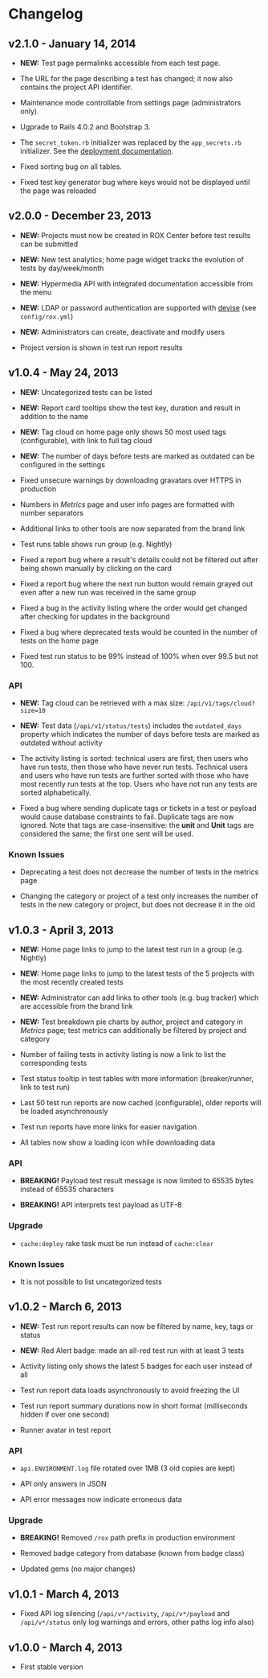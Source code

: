 # Changelog

## v2.1.0 - January 14, 2014

* **NEW:** Test page permalinks accessible from each test page.

* The URL for the page describing a test has changed; it now also contains the project API identifier.

* Maintenance mode controllable from settings page (administrators only).

* Ugprade to Rails 4.0.2 and Bootstrap 3.

* The `secret_token.rb` initializer was replaced by the `app_secrets.rb` initializer. See the [deployment documentation](doc/rox/deploy.md).

* Fixed sorting bug on all tables.

* Fixed test key generator bug where keys would not be displayed until the page was reloaded

## v2.0.0 - December 23, 2013

* **NEW:** Projects must now be created in ROX Center before test results can be submitted

* **NEW:** New test analytics; home page widget tracks the evolution of tests by day/week/month

* **NEW:** Hypermedia API with integrated documentation accessible from the menu

* **NEW:** LDAP or password authentication are supported with [devise](https://github.com/plataformatec/devise) (see `config/rox.yml`)

* **NEW:** Administrators can create, deactivate and modify users

* Project version is shown in test run report results

## v1.0.4 - May 24, 2013

* **NEW:** Uncategorized tests can be listed

* **NEW:** Report card tooltips show the test key, duration and result in addition to the name

* **NEW:** Tag cloud on home page only shows 50 most used tags (configurable), with link to full tag cloud

* **NEW:** The number of days before tests are marked as outdated can be configured in the settings

* Fixed unsecure warnings by downloading gravatars over HTTPS in production

* Numbers in *Metrics* page and user info pages are formatted with number separators

* Additional links to other tools are now separated from the brand link

* Test runs table shows run group (e.g. Nightly)

* Fixed a report bug where a result's details could not be filtered out after being shown manually by clicking on the card

* Fixed a report bug where the next run button would remain grayed out even after a new run was received in the same group

* Fixed a bug in the activity listing where the order would get changed after checking for updates in the background

* Fixed a bug where deprecated tests would be counted in the number of tests on the home page

* Fixed test run status to be 99% instead of 100% when over 99.5 but not 100.

### API

* **NEW:** Tag cloud can be retrieved with a max size: `/api/v1/tags/cloud?size=10`

* **NEW:** Test data (`/api/v1/status/tests`) includes the `outdated_days` property which indicates the number of days before tests are marked as outdated without activity

* The activity listing is sorted: technical users are first, then users who have run tests, then those who have never run tests. Technical users and users who have run tests are further sorted with those who have most recently run tests at the top. Users who have not run any tests are sorted alphabetically.

* Fixed a bug where sending duplicate tags or tickets in a test or payload would cause database constraints to fail. Duplicate tags are now ignored. Note that tags are case-insensitive: the **unit** and **Unit** tags are considered the same; the first one sent will be used.

### Known Issues

* Deprecating a test does not decrease the number of tests in the metrics page

* Changing the category or project of a test only increases the number of tests in the new category or project, but does not decrease it in the old

## v1.0.3 - April 3, 2013

* **NEW:** Home page links to jump to the latest test run in a group (e.g. Nightly)

* **NEW:** Home page links to jump to the latest tests of the 5 projects with the most recently created tests

* **NEW:** Administrator can add links to other tools (e.g. bug tracker) which are accessible from the brand link

* **NEW:** Test breakdown pie charts by author, project and category in *Metrics* page; test metrics can additionally be filtered by project and category

* Number of failing tests in activity listing is now a link to list the corresponding tests

* Test status tooltip in test tables with more information (breaker/runner, link to test run)

* Last 50 test run reports are now cached (configurable), older reports will be loaded asynchronously

* Test run reports have more links for easier navigation

* All tables now show a loading icon while downloading data

### API

* **BREAKING!** Payload test result message is now limited to 65535 bytes instead of 65535 characters

* **BREAKING!** API interprets test payload as UTF-8

### Upgrade

* `cache:deploy` rake task must be run instead of `cache:clear`

### Known Issues

* It is not possible to list uncategorized tests

## v1.0.2 - March 6, 2013

* **NEW:** Test run report results can now be filtered by name, key, tags or status

* **NEW:** Red Alert badge: made an all-red test run with at least 3 tests

* Activity listing only shows the latest 5 badges for each user instead of all

* Test run report data loads asynchronously to avoid freezing the UI

* Test run report summary durations now in short format (milliseconds hidden if over one second)

* Runner avatar in test report

### API

* `api.ENVIRONMENT.log` file rotated over 1MB (3 old copies are kept)

* API only answers in JSON

* API error messages now indicate erroneous data

### Upgrade

* **BREAKING!** Removed `/rox` path prefix in production environment

* Removed badge category from database (known from badge class)

* Updated gems (no major changes)

## v1.0.1 - March 4, 2013

* Fixed API log silencing (`/api/v*/activity`, `/api/v*/payload` and `/api/v*/status` only log warnings and errors, other paths log info also)

## v1.0.0 - March 4, 2013

* First stable version

